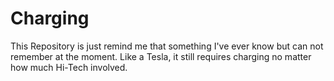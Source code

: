 # Charging
This Repository is just remind me that something I've ever know but can not remember at the moment. 
Like a Tesla, it still requires charging no matter how much Hi-Tech involved.
